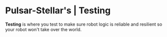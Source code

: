 # Pulsar-Stellar's | Testing

**Testing** is where you test to make sure robot logic is reliable and resilient so your robot won't take over the world.